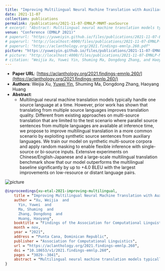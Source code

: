 ```yaml
---
title: "Improving Multilingual Neural Machine Translation with Auxiliary Source Languages"
date: 2021-11-07
collection: publications
permalink: /publications/2021-11-07-EMNLP-MNMT-auxSource
# excerpt: "Abstract: Multilingual neural machine translation models typically handle one source language at a time. However, prior work has shown that translating from multiple source languages improves translation quality. Different from existing approaches on multi-source translation that are limited to the test scenario where parallel source sentences from multiple languages are available at inference time, we propose to improve multilingual translation in a more common scenario by exploiting synthetic source sentences from auxiliary languages. We train our model on synthetic multi-source corpora and apply random masking to enable flexible inference with single-source or bi-source inputs. Extensive experiments on Chinese/English-Japanese and a large-scale multilingual translation benchmark show that our model outperforms the multilingual baseline significantly by up to +4.0 BLEU with the largest improvements on low-resource or distant language pairs."
venue: "Conference (EMNLP 2021)"
# paperurl: "https://yuweiyin.github.io/files/publications/2021-11-07-EMNLP-MNMT-auxSource.pdf"
# paperurl: "http://localhost:4000/files/publications/2021-11-07-EMNLP-MNMT-auxSource.pdf"
# paperurl: "https://aclanthology.org/2021.findings-emnlp.260.pdf"
picture: "https://yuweiyin.github.io/files/publications/2021-11-07-EMNLP-MNMT-auxSource.png"
# picture: "http://localhost:4000/files/publications/2021-11-07-EMNLP-MNMT-auxSource.png"
# citation: "Weijia Xu, Yuwei Yin, Shuming Ma, Dongdong Zhang, and Haoyang Huang. 2021. Improving Multilingual Neural Machine Translation with Auxiliary Source Languages. In Findings of the Association for Computational Linguistics: EMNLP 2021, pages 3029–3041, Punta Cana, Dominican Republic. Association for Computational Linguistics."
---
```


<script src="https://polyfill.io/v3/polyfill.min.js?features=es6"></script>
<script id="MathJax-script" async src="https://cdn.jsdelivr.net/npm/mathjax@3/es5/tex-mml-chtml.js"></script>
<script> 
MathJax = {
  tex: {
    inlineMath: [['$', '$']],
    processEscapes: true
  }
};
</script>

<!-- ## Improving Multilingual Neural Machine Translation with Auxiliary Source Languages -->

- **Paper URL**: [https://aclanthology.org/2021.findings-emnlp.260/](https://aclanthology.org/2021.findings-emnlp.260/)
- **Authors**: Weijia Xu, <u>Yuwei Yin</u>, Shuming Ma, Dongdong Zhang, Haoyang Huang
- **Abstract**:
  - Multilingual neural machine translation models typically handle one source language at a time. However, prior work has shown that translating from multiple source languages improves translation quality. Different from existing approaches on multi-source translation that are limited to the test scenario where parallel source sentences from multiple languages are available at inference time, we propose to improve multilingual translation in a more common scenario by exploiting synthetic source sentences from auxiliary languages. We train our model on synthetic multi-source corpora and apply random masking to enable flexible inference with single-source or bi-source inputs. Extensive experiments on Chinese/English-Japanese and a large-scale multilingual translation benchmark show that our model outperforms the multilingual baseline significantly by up to +4.0 BLEU with the largest improvements on low-resource or distant language pairs.

![picture](https://yuweiyin.github.io/files/publications/2021-11-07-EMNLP-MNMT-auxSource.png)
<!-- ![picture](http://localhost:4000/files/publications/2021-11-07-EMNLP-MNMT-auxSource.png) -->

<!-- - **Citation**:
  - Weijia Xu, Yuwei Yin, Shuming Ma, Dongdong Zhang, and Haoyang Huang. 2021. Improving Multilingual Neural Machine Translation with Auxiliary Source Languages. In Findings of the Association for Computational Linguistics: EMNLP 2021, pages 3029–3041, Punta Cana, Dominican Republic. Association for Computational Linguistics. -->

```bibtex
@inproceedings{xu-etal-2021-improving-multilingual,
    title = "Improving Multilingual Neural Machine Translation with Auxiliary Source Languages",
    author = "Xu, Weijia  and
      Yin, Yuwei  and
      Ma, Shuming  and
      Zhang, Dongdong  and
      Huang, Haoyang",
    booktitle = "Findings of the Association for Computational Linguistics: EMNLP 2021",
    month = nov,
    year = "2021",
    address = "Punta Cana, Dominican Republic",
    publisher = "Association for Computational Linguistics",
    url = "https://aclanthology.org/2021.findings-emnlp.260",
    doi = "10.18653/v1/2021.findings-emnlp.260",
    pages = "3029--3041",
    abstract = "Multilingual neural machine translation models typically handle one source language at a time. However, prior work has shown that translating from multiple source languages improves translation quality. Different from existing approaches on multi-source translation that are limited to the test scenario where parallel source sentences from multiple languages are available at inference time, we propose to improve multilingual translation in a more common scenario by exploiting synthetic source sentences from auxiliary languages. We train our model on synthetic multi-source corpora and apply random masking to enable flexible inference with single-source or bi-source inputs. Extensive experiments on Chinese/English-Japanese and a large-scale multilingual translation benchmark show that our model outperforms the multilingual baseline significantly by up to +4.0 BLEU with the largest improvements on low-resource or distant language pairs.",
}
```
